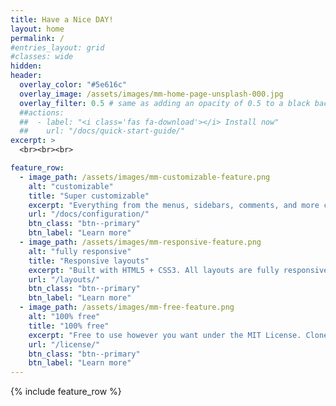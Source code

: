```yaml
---
title: Have a Nice DAY!
layout: home
permalink: /
#entries_layout: grid
#classes: wide
hidden: 
header:
  overlay_color: "#5e616c"
  overlay_image: /assets/images/mm-home-page-unsplash-000.jpg
  overlay_filter: 0.5 # same as adding an opacity of 0.5 to a black background
  ##actions:
  ##  - label: "<i class='fas fa-download'></i> Install now"
  ##    url: "/docs/quick-start-guide/"
excerpt: >
  <br><br><br>

feature_row:
  - image_path: /assets/images/mm-customizable-feature.png
    alt: "customizable"
    title: "Super customizable"
    excerpt: "Everything from the menus, sidebars, comments, and more can be configured or set with YAML Front Matter."
    url: "/docs/configuration/"
    btn_class: "btn--primary"
    btn_label: "Learn more"
  - image_path: /assets/images/mm-responsive-feature.png
    alt: "fully responsive"
    title: "Responsive layouts"
    excerpt: "Built with HTML5 + CSS3. All layouts are fully responsive with helpers to augment your content."
    url: "/layouts/"
    btn_class: "btn--primary"
    btn_label: "Learn more"
  - image_path: /assets/images/mm-free-feature.png
    alt: "100% free"
    title: "100% free"
    excerpt: "Free to use however you want under the MIT License. Clone it, fork it, customize it... whatever!"
    url: "/license/"
    btn_class: "btn--primary"
    btn_label: "Learn more"      
---
```


{% include feature_row %}
